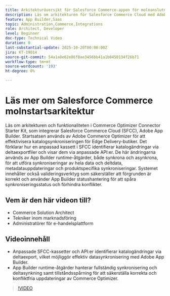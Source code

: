 ```yaml
---
title: Arkitekturöversikt för Salesforce Commerce-appen för molnanslutning
description: Läs om arkitekturen för Salesforce Commerce Cloud med Adobe Commerce Optimizer.
feature: App Builder,Saas
topic: Administration,Commerce,Integrations
role: Architect, Developer
level: Beginner
doc-type: Technical Video
duration: 0
last-substantial-update: 2025-10-20T00:00:00Z
jira: KT-19014
source-git-commit: 54a1a8e62e86f8ae3456bb41a1b0450134f26b71
workflow-type: tm+mt
source-wordcount: '193'
ht-degree: 0%

---
```



# Läs mer om Salesforce Commerce molnstartsarkitektur

Läs om arkitekturen och funktionaliteten i Commerce Optimizer Connector Starter Kit, som integrerar Salesforce Commerce Cloud (SFCC), Adobe App Builder. Startsatsen används av Adobe Commerce Optimizer för att effektivisera katalogsynkroniseringen för Edge Delivery-butiker. Det förklarar hur en anpassad kassett i SFCC identifierar katalogändringar via deltaexportfiler och visar dem via anpassade API:er. De här ändringarna används av App Builder runtime-åtgärder, både synkrona och asynkrona, för att utföra synkroniseringar av hela data och deltdata, metadatauppdateringar och produktspecifika synkroniseringar. Systemet innehåller också valideringsverktyg som säkerställer att förgrunden är korrekt och använder App Builder statushantering för att spåra synkroniseringsstatus och förhindra konflikter.

## Vem är den här videon till?

* Commerce Solution Architect
* Tekniker inom marknadsföring
* Administratörer för e-handelsplattform

## Videoinnehåll

* Anpassade SFCC-kassetter och API:er identifierar katalogändringar via deltaexport, vilket möjliggör effektiv datasynkronisering med Adobe App Builder.
* App Builder runtime-åtgärder hanterar fullständig synkronisering och deltasynkning samt tillståndsspårning för att säkerställa korrekta och konfliktfria uppdateringar av Commerce Optimizer.

>[!VIDEO](https://video.tv.adobe.com/v/3476046?learn=on)
